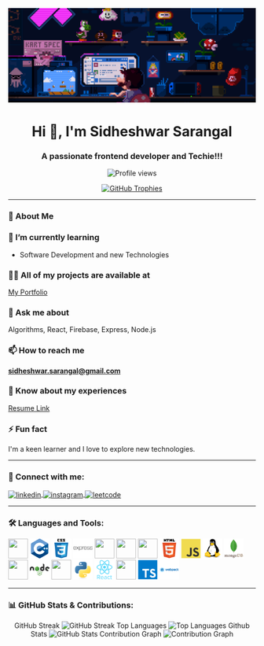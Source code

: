 <style>
  .hover-zoom {
    transition: transform 0.3s ease-in-out;
  }
  .hover-zoom:hover {
    transform: scale(1.1);
  }
</style>

<div align="center">
  <img src="computer2.gif" alt="Sidheshwar Sarangal - Developer" width="800" class="hover-zoom"/>
  <h1>Hi 👋, I'm Sidheshwar Sarangal</h1>
  <h3>A passionate frontend developer and Techie!!!</h3>
</div>

<p align="center">
  <img src="https://komarev.com/ghpvc/?username=sidheshwarsarangal&label=Profile%20views&color=0e75b6&style=flat" alt="Profile views" class="hover-zoom"/>
</p>

<div align="center">
  <a href="https://github.com/ryo-ma/github-profile-trophy">
    <img src="https://github-profile-trophy.vercel.app/?username=sidheshwarsarangal&theme=algolia&row=2&column=4" alt="GitHub Trophies" class="hover-zoom"/>
  </a>
</div>

---

### 💼 About Me

### 🌱 I’m currently learning
- Software Development and new Technologies

### 👨‍💻 All of my projects are available at  
[My Portfolio](https://portfolio-sidh-hosted-front.onrender.com/)

### 💬 Ask me about  
Algorithms, React, Firebase, Express, Node.js

### 📫 How to reach me  
**sidheshwar.sarangal@gmail.com**

### 📄 Know about my experiences  
[Resume Link](https://drive.google.com/file/d/1N3YhmL2AS4aW6m9F6Nl7O9i71doop11M/view?usp=sharing)

### ⚡ Fun fact  
I'm a keen learner and I love to explore new technologies.

---

### 🤝 Connect with me:
<p align="left">
  <a href="https://linkedin.com/in/sidheshwar-sarangal-0b31482b8" target="blank">
    <img class="hover-zoom" align="center" src="https://raw.githubusercontent.com/rahuldkjain/github-profile-readme-generator/master/src/images/icons/Social/linked-in-alt.svg" alt="linkedin" height="30" width="40" />
  </a>
  <a href="https://instagram.com/sidheshwar.sarangal" target="blank">
    <img class="hover-zoom" align="center" src="https://raw.githubusercontent.com/rahuldkjain/github-profile-readme-generator/master/src/images/icons/Social/instagram.svg" alt="instagram" height="30" width="40" />
  </a>
  <a href="https://leetcode.com/u/sidheshwarsarangal/" target="blank">
    <img class="hover-zoom" align="center" src="https://raw.githubusercontent.com/rahuldkjain/github-profile-readme-generator/master/src/images/icons/Social/leet-code.svg" alt="leetcode" height="30" width="40" />
  </a>
</p>

---

### 🛠️ Languages and Tools:
<p align="left">
  <img src="https://angular.io/assets/images/logos/angular/angular.svg" class="hover-zoom" width="40" height="40"/> 
  <img src="https://raw.githubusercontent.com/devicons/devicon/master/icons/cplusplus/cplusplus-original.svg" class="hover-zoom" width="40" height="40"/> 
  <img src="https://raw.githubusercontent.com/devicons/devicon/master/icons/css3/css3-original-wordmark.svg" class="hover-zoom" width="40" height="40"/> 
  <img src="https://raw.githubusercontent.com/devicons/devicon/master/icons/express/express-original-wordmark.svg" class="hover-zoom" width="40" height="40"/> 
  <img src="https://www.vectorlogo.zone/logos/figma/figma-icon.svg" class="hover-zoom" width="40" height="40"/> 
  <img src="https://www.vectorlogo.zone/logos/firebase/firebase-icon.svg" class="hover-zoom" width="40" height="40"/> 
  <img src="https://www.vectorlogo.zone/logos/git-scm/git-scm-icon.svg" class="hover-zoom" width="40" height="40"/> 
  <img src="https://raw.githubusercontent.com/devicons/devicon/master/icons/html5/html5-original-wordmark.svg" class="hover-zoom" width="40" height="40"/> 
  <img src="https://raw.githubusercontent.com/devicons/devicon/master/icons/javascript/javascript-original.svg" class="hover-zoom" width="40" height="40"/> 
  <img src="https://raw.githubusercontent.com/devicons/devicon/master/icons/linux/linux-original.svg" class="hover-zoom" width="40" height="40"/> 
  <img src="https://raw.githubusercontent.com/devicons/devicon/master/icons/mongodb/mongodb-original-wordmark.svg" class="hover-zoom" width="40" height="40"/> 
  <img src="https://cdn.worldvectorlogo.com/logos/nextjs-2.svg" class="hover-zoom" width="40" height="40"/> 
  <img src="https://raw.githubusercontent.com/devicons/devicon/master/icons/nodejs/nodejs-original-wordmark.svg" class="hover-zoom" width="40" height="40"/> 
  <img src="https://encrypted-tbn0.gstatic.com/images?q=tbn:ANd9GcT-TB9d5YXwtKhv4NWbpeTBVveYvcxu9gMJng&s" class="hover-zoom" width="40" height="40"/> 
  <img src="https://raw.githubusercontent.com/devicons/devicon/master/icons/python/python-original.svg" class="hover-zoom" width="40" height="40"/> 
  <img src="https://raw.githubusercontent.com/devicons/devicon/master/icons/react/react-original-wordmark.svg" class="hover-zoom" width="40" height="40"/> 
  <img src="https://www.vectorlogo.zone/logos/tailwindcss/tailwindcss-icon.svg" class="hover-zoom" width="40" height="40"/> 
  <img src="https://raw.githubusercontent.com/devicons/devicon/master/icons/typescript/typescript-original.svg" class="hover-zoom" width="40" height="40"/> 
  <img src="https://raw.githubusercontent.com/devicons/devicon/master/icons/webpack/webpack-original-wordmark.svg" class="hover-zoom" width="40" height="40"/> 
</p>

---

### 📊 GitHub Stats & Contributions:

<div align="center">
  GitHub Streak
  <img src="https://streak-stats.demolab.com?user=sidheshwarsarangal&theme=radical&date_format=M%20j%5B%2C%20Y%5D" alt="GitHub Streak" class="hover-zoom" />
  Top Languages
  <img src="https://github-readme-stats.vercel.app/api/top-langs/?username=sidheshwarsarangal&layout=compact&theme=radical" alt="Top Languages" class="hover-zoom" />
  Github Stats
  <img src="https://github-readme-stats.vercel.app/api?username=sidheshwarsarangal&show_icons=true&locale=en&theme=radical" alt="GitHub Stats" class="hover-zoom" />
  Contribution Graph
  <img src="https://github-readme-activity-graph.vercel.app/graph?username=sidheshwarsarangal&theme=react-dark&hide_border=true" alt="Contribution Graph" class="hover-zoom" />
</div>
